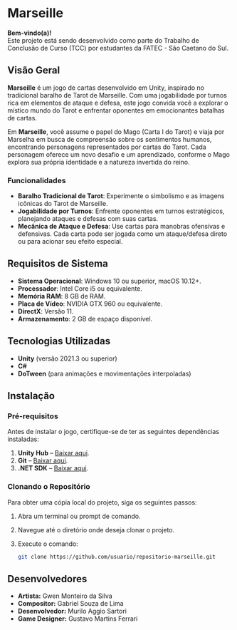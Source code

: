 # Marseille

**Bem-vindo(a)!**  
Este projeto está sendo desenvolvido como parte do Trabalho de Conclusão de Curso (TCC) por estudantes da FATEC - São Caetano do Sul.

## Visão Geral

**Marseille** é um jogo de cartas desenvolvido em Unity, inspirado no tradicional baralho de Tarot de Marseille. Com uma jogabilidade por turnos rica em elementos de ataque e defesa, este jogo convida você a explorar o místico mundo do Tarot e enfrentar oponentes em emocionantes batalhas de cartas.

Em **Marseille**, você assume o papel do Mago (Carta I do Tarot) e viaja por Marselha em busca de compreensão sobre os sentimentos humanos, encontrando personagens representados por cartas do Tarot. Cada personagem oferece um novo desafio e um aprendizado, conforme o Mago explora sua própria identidade e a natureza invertida do reino.

### Funcionalidades

- **Baralho Tradicional de Tarot**: Experimente o simbolismo e as imagens icônicas do Tarot de Marseille.
- **Jogabilidade por Turnos**: Enfrente oponentes em turnos estratégicos, planejando ataques e defesas com suas cartas.
- **Mecânica de Ataque e Defesa**: Use cartas para manobras ofensivas e defensivas. Cada carta pode ser jogada como um ataque/defesa direto ou para acionar seu efeito especial.
  
## Requisitos de Sistema

- **Sistema Operacional**: Windows 10 ou superior, macOS 10.12+.
- **Processador**: Intel Core i5 ou equivalente.
- **Memória RAM**: 8 GB de RAM.
- **Placa de Vídeo**: NVIDIA GTX 960 ou equivalente.
- **DirectX**: Versão 11.
- **Armazenamento**: 2 GB de espaço disponível.

## Tecnologias Utilizadas

- **Unity** (versão 2021.3 ou superior)
- **C#**
- **DoTween** (para animações e movimentações interpoladas)

## Instalação

### Pré-requisitos

Antes de instalar o jogo, certifique-se de ter as seguintes dependências instaladas:

1. **Unity Hub** – [Baixar aqui](https://unity.com/download).
2. **Git** – [Baixar aqui](https://git-scm.com/).
3. **.NET SDK** – [Baixar aqui](https://dotnet.microsoft.com/en-us/download).

### Clonando o Repositório

Para obter uma cópia local do projeto, siga os seguintes passos:

1. Abra um terminal ou prompt de comando.
2. Navegue até o diretório onde deseja clonar o projeto.
3. Execute o comando:

   ```bash
   git clone https://github.com/usuario/repositorio-marseille.git

## Desenvolvedores

- **Artista:** Gwen Monteiro da Silva
- **Compositor:** Gabriel Souza de Lima
- **Desenvolvedor:** Murilo Aggio Sartori
- **Game Designer:** Gustavo Martins Ferrari
